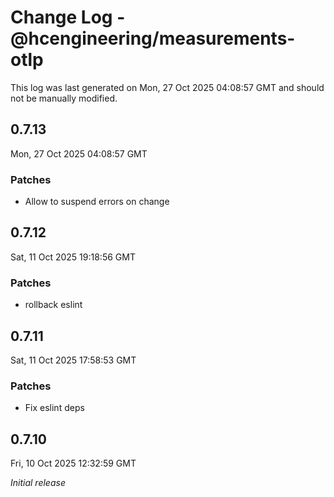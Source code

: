 # Change Log - @hcengineering/measurements-otlp

This log was last generated on Mon, 27 Oct 2025 04:08:57 GMT and should not be manually modified.

## 0.7.13
Mon, 27 Oct 2025 04:08:57 GMT

### Patches

- Allow to suspend errors on change

## 0.7.12
Sat, 11 Oct 2025 19:18:56 GMT

### Patches

- rollback eslint

## 0.7.11
Sat, 11 Oct 2025 17:58:53 GMT

### Patches

- Fix eslint deps

## 0.7.10
Fri, 10 Oct 2025 12:32:59 GMT

_Initial release_

